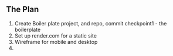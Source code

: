 ## The Plan

<ol>
<li>Create Boiler plate project, and repo, commit checkpoint1 - the boilerplate</li>
<li>Set up render.com for a static site</li>
<li>Wireframe for mobile and desktop</li>
<li></li>
</ol>
